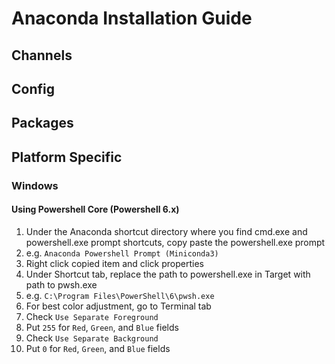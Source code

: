 # Anaconda Installation Guide

## Channels

## Config

## Packages



## Platform Specific

### Windows

#### Using Powershell Core (Powershell 6.x)

1. Under the Anaconda shortcut directory where you find cmd.exe and powershell.exe prompt shortcuts, copy paste the powershell.exe prompt
  1. e.g. `Anaconda Powershell Prompt (Miniconda3)`
1. Right click copied item and click properties
1. Under Shortcut tab, replace the path to powershell.exe in Target with path to pwsh.exe
  1. e.g. `C:\Program Files\PowerShell\6\pwsh.exe`
1. For best color adjustment, go to Terminal tab
  1. Check `Use Separate Foreground`
  1. Put `255` for `Red`, `Green`, and `Blue` fields
  1. Check `Use Separate Background`
  1. Put `0` for `Red`, `Green`, and `Blue` fields
